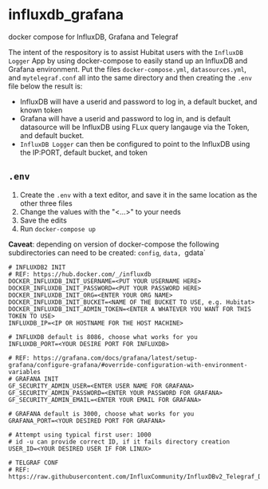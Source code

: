 # influxdb_grafana
docker compose for InfluxDB, Grafana and Telegraf

The intent of the respository is to assist Hubitat users with the `InfluxDB Logger` App by using docker-compose to easily stand up an InfluxDB and Grafana environment.
Put the files `docker-compose.yml`, `datasources.yml`, and `mytelegraf.conf` all into the same directory and then creating the `.env` file below the result is:
- InfluxDB will have a userid and password to log in, a default bucket, and known token
- Grafana will have a userid and password to log in, and is default datasource will be InfluxDB using FLux query langauge via the Token, and default bucket.
- `InfluxDB Logger` can then be configured to point to the InfluxDB using the IP:PORT, default bucket, and token

## `.env` 

1. Create the `.env` with a text editor, and save it in the same location as the other three files
2. Change the values with the "<...>" to  your needs
3. Save the edits
4. Run `docker-compose up`

**Caveat**: depending on version of docker-compose the following subdirectories can need to be created: 
`config`, `data, `gdata`

``` 
# INFLUXDB2 INIT
# REF: https://hub.docker.com/_/influxdb
DOCKER_INFLUXDB_INIT_USERNAME=<PUT YOUR USERNAME HERE>
DOCKER_INFLUXDB_INIT_PASSWORD=<PUT YOUR PASSWORD HERE>
DOCKER_INFLUXDB_INIT_ORG=<ENTER YOUR ORG NAME>
DOCKER_INFLUXDB_INIT_BUCKET=<NAME OF THE BUCKET TO USE, e.g. Hubitat>
DOCKER_INFLUXDB_INIT_ADMIN_TOKEN=<ENTER A WHATEVER YOU WANT FOR THIS TOKEN TO USE>
INFLUXDB_IP=<IP OR HOSTNAME FOR THE HOST MACHINE>

# INFLUXDB default is 8086, choose what works for you
INFLUXDB_PORT=<YOUR DESIRE PORT FOR INFLUXDB>

# REF: https://grafana.com/docs/grafana/latest/setup-grafana/configure-grafana/#override-configuration-with-environment-variables
# GRAFANA INIT
GF_SECURITY_ADMIN_USER=<ENTER USER NAME FOR GRAFANA>
GF_SECURITY_ADMIN_PASSWORD=<ENTER YOUR PASSWORD FOR GRAFANA>
GF_SECURITY_ADMIN_EMAIL=<ENTER YOUR EMAIL FOR GRAFANA>

# GRAFANA default is 3000, choose what works for you
GRAFANA_PORT=<YOUR DESIRED PORT FOR GRAFANA>

# Attempt using typical first user: 1000
# id -u can provide correct ID, if it fails directory creation
USER_ID=<YOUR DESIRED USER IF FOR LINUX>

# TELGRAF CONF
# REF: https://raw.githubusercontent.com/InfluxCommunity/InfluxDBv2_Telegraf_Docker/main/telegraf/mytelegraf.conf
``` 
